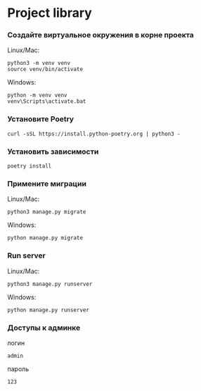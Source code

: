 # Project library

 ### Создайте виртуальное окружения в корне проекта
Linux/Mac: 
    
    python3 -m venv venv
    source venv/bin/activate

Windows:

    python -m venv venv
    venv\Scripts\activate.bat

### Установите Poetry

    curl -sSL https://install.python-poetry.org | python3 -

### Установить зависимости

    poetry install


### Примените миграции
Linux/Mac: 

    python3 manage.py migrate

Windows:

    python manage.py migrate


### Run server
Linux/Mac: 

    python3 manage.py runserver

Windows:

    python manage.py runserver

### Доступы к админке
логин
    
    admin
    
пароль

    123